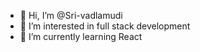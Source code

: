 - 👋 Hi, I’m @Sri-vadlamudi
- 👀 I’m interested in full stack development
- 🌱 I’m currently learning React


<!---
Sri-vadlamudi/Sri-vadlamudi is a ✨ special ✨ repository because its `README.md` (this file) appears on your GitHub profile.
You can click the Preview link to take a look at your changes.
--->
